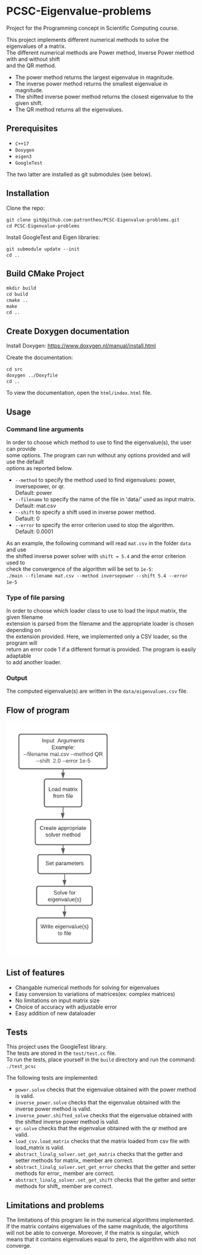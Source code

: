 # PCSC-Eigenvalue-problems
Project for the Programming concept in Scientific Computing course. 


This project implements different numerical methods to solve the eigenvalues of a matrix.  
The different numerical methods are Power method, Inverse Power method with and without shift  
and the QR method.

* The power method returns the largest eigenvalue in magnitude.
* The inverse power method returns the smallest eigenvalue in magnitude.
* The shifted inverse power method returns the closest eigenvalue to the given shift.
* The QR method returns all the eigenvalues.

## Prerequisites
* `C++17`
* `Doxygen`
* `eigen3`
* `GoogleTest`

The two latter are installed as git submodules (see below).

## Installation

Clone the repo:
```
git clone git@github.com:patrontheo/PCSC-Eigenvalue-problems.git
cd PCSC-Eigenvalue-problems
```

Install GoogleTest and Eigen libraries:
```
git submodule update --init
cd ..
```

## Build CMake Project 
```
mkdir build
cd build
cmake ..
make
cd ..
```

## Create Doxygen documentation
Install Doxygen:
https://www.doxygen.nl/manual/install.html

Create the documentation:
```
cd src
doxygen ../Doxyfile
cd ..
```
To view the documentation, open the `html/index.html` file.

## Usage
### Command line arguments
In order to choose which method to use to find the eigenvalue(s), the user can provide  
some options. The program can run without any options provided and will use the default  
options as reported below.  
* `--method` to specify the method used to find eigenvalues: power, inversepower, or qr.  
Default: power
* `--filename` to specify the name of the file in 'data/' used as input matrix.  
Default: mat.csv
* `--shift` to specify a shift used in inverse power method.  
Default: 0
* `--error` to specify the error criterion used to stop the algorithm.  
Default: 0.0001

As an example, the following command will read `mat.csv` in the folder `data` and use  
the shifted inverse power solver with `shift = 5.4` and the error criterion used to   
check the convergence of the algorithm will be set to `1e-5`:  
`./main --filename mat.csv --method inversepower --shift 5.4 --error 1e-5`  

### Type of file parsing
In order to choose which loader class to use to load the input matrix, the given filename  
extension is parsed from the filename and the appropriate loader is chosen depending on   
the extension provided. Here, we implemented only a CSV loader, so the program will  
return an error code 1 if a different format is provided. The program is easily adaptable  
to add another loader.

### Output
The computed eigenvalue(s) are written in the `data/eigenvalues.csv` file.

## Flow of program


<img src="data/Program_flow.png" alt="flowchart" width="300"/>

## List of features

* Changable numerical methods for solving for eigenvalues 
* Easy conversion to variations of matrices(ex: complex matrices)
* No limitations on input matrix size
* Choice of accuracy with adjustable error 
* Easy addition of new dataloader

## Tests
This project uses the GoogleTest library.  
The tests are stored in the `test/test.cc` file.  
To run the tests, place yourself in the `build` directory and run the command:  
`./test_pcsc`  

The following tests are implemented:
* `power.solve` checks that the eigenvalue obtained with the power method is valid.
* `inverse_power.solve` checks that the eigenvalue obtained with the inverse power method is valid.
* `inverse_power.shifted_solve` checks that the eigenvalue obtained with the shifted inverse power method is valid.
* `qr.solve` checks that the eigenvalue obtained with the qr method are valid.
* `load_csv.load_matrix` checks that the matrix loaded from csv file with load_matrix is valid.
* `abstract_linalg_solver.set_get_matrix` checks that the getter and setter methods for matrix_ member are correct.
* `abstract_linalg_solver.set_get_error` checks that the getter and setter methods for error_ member are correct.
* `abstract_linalg_solver.set_get_shift` checks that the getter and setter methods for shift_ member are correct.



## Limitations and problems 
The limitations of this program lie in the numerical algorithms implemented. If the matrix contains eigenvalues of the same magnitude, the algortihms will not be able to converge. Moreover, if the matrix is singular, which means that it contains eigenvalues equal to zero, the algorithm with also not converge. 

